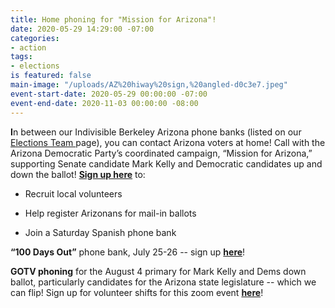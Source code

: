 ```yaml
---
title: Home phoning for "Mission for Arizona"!
date: 2020-05-29 14:29:00 -07:00
categories:
- action
tags:
- elections
is featured: false
main-image: "/uploads/AZ%20hiway%20sign,%20angled-d0c3e7.jpeg"
event-start-date: 2020-05-29 00:00:00 -07:00
event-end-date: 2020-11-03 00:00:00 -08:00
---
```


**I**n between our Indivisible Berkeley Arizona phone banks (listed on our [Elections Team ](https://indivisibleberkeley.org/team/elections)page), you can contact Arizona voters at home! Call with the Arizona Democratic Party’s coordinated campaign, “Mission for Arizona,” supporting Senate candidate Mark Kelly and Democratic candidates up and down the ballot! **[Sign up here](http://www.mobilize.us/missionforaz/)** to:

* Recruit local volunteers

* Help register Arizonans for mail-in ballots

* Join a Saturday Spanish phone bank

**“100 Days Out”** phone bank, July 25-26 -- sign up **[here](http://https://www.mobilize.us/missionforaz/event/284815/)**!

**GOTV phoning** for the August 4 primary for Mark Kelly and Dems down ballot, particularly candidates for the Arizona state legislature -- which we can flip! Sign up for  volunteer shifts  for this zoom event **[here](https://docs.google.com/forms/d/e/1FAIpQLSci7HgsCBgq8ZU6xiiRLmcBgSDtTzEcpQZUYXmeTtipFZP1mA/viewform)**!